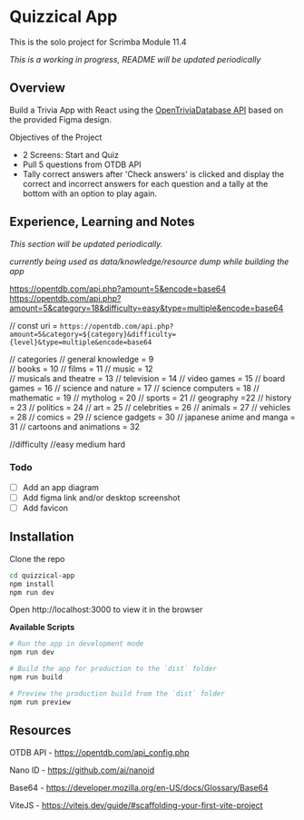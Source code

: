 # Quizzical App

This is the solo project for Scrimba Module 11.4

_This is a working in progress, README will be updated periodically_

## Overview

Build a Trivia App with React using the [OpenTriviaDatabase API](https://opentdb.com/) based on the provided Figma design.

Objectives of the Project

- 2 Screens: Start and Quiz
- Pull 5 questions from OTDB API
- Tally correct answers after 'Check answers' is clicked and display the correct and incorrect answers for each question and a tally at the bottom with an option to play again.

## Experience, Learning and Notes

_This section will be updated periodically._

_currently being used as data/knowledge/resource dump while building the app_

https://opentdb.com/api.php?amount=5&encode=base64
https://opentdb.com/api.php?amount=5&category=18&difficulty=easy&type=multiple&encode=base64

// const uri = `https://opentdb.com/api.php?amount=5&category=${category}&difficulty={level}&type=multiple&encode=base64`

// categories
// general knowledge = 9  
// books = 10
// films = 11
// music = 12  
// musicals and theatre = 13
// television = 14
// video games = 15
// board games = 16
// science and nature = 17
// science computers = 18
// mathematic = 19
// mytholog = 20
// sports = 21
// geography =22
// history = 23
// politics = 24
// art = 25
// celebrities = 26
// animals = 27
// vehicles = 28
// comics = 29
// science gadgets = 30
// japanese anime and manga = 31
// cartoons and animations = 32

//difficulty
//easy medium hard

### Todo

- [ ] Add an app diagram
- [ ] Add figma link and/or desktop screenshot
- [ ] Add favicon

## Installation

Clone the repo

```bash
cd quizzical-app
npm install
npm run dev
```

Open http://localhost:3000 to view it in the browser

**Available Scripts**

```bash
# Run the app in development mode
npm run dev

# Build the app for production to the `dist` folder
npm run build

# Preview the production build from the `dist` folder
npm run preview

```

## Resources

OTDB API - https://opentdb.com/api_config.php

Nano ID - https://github.com/ai/nanoid

Base64 - https://developer.mozilla.org/en-US/docs/Glossary/Base64

ViteJS - https://vitejs.dev/guide/#scaffolding-your-first-vite-project
